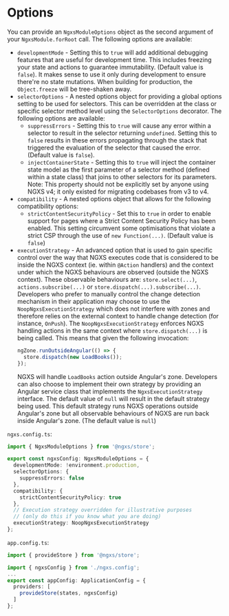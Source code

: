 # Options

You can provide an `NgxsModuleOptions` object as the second argument of your `NgxsModule.forRoot` call. The following options are available:

- `developmentMode` - Setting this to `true` will add additional debugging features that are useful for development time. This includes freezing your state and actions to guarantee immutability. (Default value is `false`). It makes sense to use it only during development to ensure there're no state mutations. When building for production, the `Object.freeze` will be tree-shaken away.
- `selectorOptions` - A nested options object for providing a global options setting to be used for selectors. This can be overridden at the class or specific selector method level using the `SelectorOptions` decorator. The following options are available:
  - `suppressErrors` - Setting this to `true` will cause any error within a selector to result in the selector returning `undefined`. Setting this to `false` results in these errors propagating through the stack that triggered the evaluation of the selector that caused the error. (Default value is `false`).
  - `injectContainerState` - Setting this to `true` will inject the container state model as the first parameter of a selector method (defined within a state class) that joins to other selectors for its parameters. Note: This property should not be explicitly set by anyone using NGXS v4; it only existed for migrating codebases from v3 to v4.
- `compatibility` - A nested options object that allows for the following compatibility options:
  - `strictContentSecurityPolicy` - Set this to `true` in order to enable support for pages where a Strict Content Security Policy has been enabled. This setting circumvent some optimisations that violate a strict CSP through the use of `new Function(...)`. (Default value is `false`)
- `executionStrategy` - An advanced option that is used to gain specific control over the way that NGXS executes code that is considered to be inside the NGXS context (ie. within `@Action` handlers) and the context under which the NGXS behaviours are observed (outside the NGXS context). These observable behaviours are: `store.select(...)`, `actions.subscribe(...)` or `store.dispatch(...).subscribe(...)`.
  Developers who prefer to manually control the change detection mechanism in their application may choose to use the `NoopNgxsExecutionStrategy` which does not interfere with zones and therefore relies on the external context to handle change detection (for instance, `OnPush`). The `NoopNgxsExecutionStrategy` enforces NGXS handling actions in the same context where `store.dispatch(...)` is being called. This means that given the following invocation:
  ```ts
  ngZone.runOutsideAngular(() => {
    store.dispatch(new LoadBooks());
  });
  ```
  NGXS will handle `LoadBooks` action outside Angular's zone.
  Developers can also choose to implement their own strategy by providing an Angular service class that implements the `NgxsExecutionStrategy` interface. The default value of `null` will result in the default strategy being used. This default strategy runs NGXS operations outside Angular's zone but all observable behaviours of NGXS are run back inside Angular's zone. (The default value is `null`)

`ngxs.config.ts`:

```ts
import { NgxsModuleOptions } from '@ngxs/store';

export const ngxsConfig: NgxsModuleOptions = {
  developmentMode: !environment.production,
  selectorOptions: {
    suppressErrors: false
  },
  compatibility: {
    strictContentSecurityPolicy: true
  },
  // Execution strategy overridden for illustrative purposes
  // (only do this if you know what you are doing)
  executionStrategy: NoopNgxsExecutionStrategy
};
```

`app.config.ts`:

```ts
import { provideStore } from '@ngxs/store';

import { ngxsConfig } from './ngxs.config';
...
export const appConfig: ApplicationConfig = {
  providers: [
    provideStore(states, ngxsConfig)
  ]
};
```
